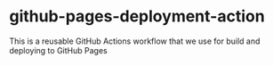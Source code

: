 # github-pages-deployment-action
This is a reusable GitHub Actions workflow that we use for build and deploying to GitHub Pages
